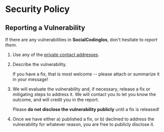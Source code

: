 # Security Policy

## Reporting a Vulnerability

If there are any vulnerabilities in **SocialCodingIos**, don't hesitate to _report them_.

1. Use any of the [private contact addresses](https://github.com/Betim-Hodza/SocialCodingIos#support).
2. Describe the vulnerability.

   If you have a fix, that is most welcome -- please attach or summarize it in your message!

3. We will evaluate the vulnerability and, if necessary, release a fix or mitigating steps to address it. We will contact you to let you know the outcome, and will credit you in the report.

   Please **do not disclose the vulnerability publicly** until a fix is released!

4. Once we have either a) published a fix, or b) declined to address the vulnerability for whatever reason, you are free to publicly disclose it.

